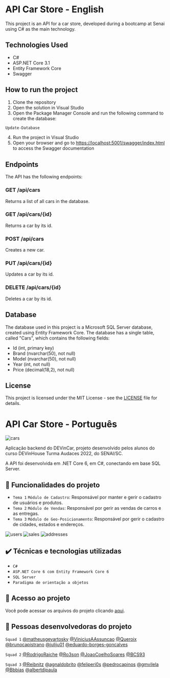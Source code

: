 # API Car Store - English

This project is an API for a car store, developed during a bootcamp at Senai using C# as the main technology.

## Technologies Used

- C#
- ASP.NET Core 3.1
- Entity Framework Core
- Swagger

## How to run the project

1. Clone the repository
2. Open the solution in Visual Studio
3. Open the Package Manager Console and run the following command to create the database:

```bash
Update-Database
```

4. Run the project in Visual Studio
5. Open your browser and go to [https://localhost:5001/swagger/index.html](https://localhost:5001/swagger/index.html) to access the Swagger documentation

## Endpoints

The API has the following endpoints:

### GET /api/cars

Returns a list of all cars in the database.

### GET /api/cars/{id}

Returns a car by its id.

### POST /api/cars

Creates a new car.

### PUT /api/cars/{id}

Updates a car by its id.

### DELETE /api/cars/{id}

Deletes a car by its id.

## Database

The database used in this project is a Microsoft SQL Server database, created using Entity Framework Core. The database has a single table, called "Cars", which contains the following fields:

- Id (int, primary key)
- Brand (nvarchar(50), not null)
- Model (nvarchar(50), not null)
- Year (int, not null)
- Price (decimal(18,2), not null)

## License

This project is licensed under the MIT License - see the [LICENSE](LICENSE) file for details.


# API Car Store - Português
![cars](https://user-images.githubusercontent.com/102731743/187086692-2888d833-a6b1-4bed-9ce5-2386ef585d27.png)



Aplicação backend do DEVinCar, projeto desenvolvido pelos alunos do curso DEVinHouse Turma Audaces 2022, do SENAI/SC.

A API foi desenvolvida em .NET Core 6, em C#, conectando em base SQL Server.

## 🔨 Funcionalidades do projeto

- `Tema 1` `Módulo de Cadastro`: Responsável por manter e gerir o cadastro de usuários e produtos.
- `Tema 2` `Módulo de Vendas`: Responsável por gerir as vendas de carros e as entregas.
- `Tema 3` `Módulo de Geo-Posicionamento`: Responsável por gerir o cadastro de cidades, estados e endereços. 

![users](https://user-images.githubusercontent.com/102731743/187086800-d70e7441-e784-4d91-8f2f-9a483826544e.png)
![sales](https://user-images.githubusercontent.com/102731743/187086809-7e5b1506-ad21-4eec-8e7f-c60d2a32c6a1.png)
![addresses](https://user-images.githubusercontent.com/102731743/187086813-30cef45c-f879-4506-b9d6-c62269c0be09.png)

## ✔️ Técnicas e tecnologias utilizadas

- ``C#``
- ``ASP.NET Core 6 com Entity Framework Core 6``
- ``SQL Server``
- ``Paradigma de orientação a objetos``

## 📁 Acesso ao projeto
Você pode acessar os arquivos do projeto clicando [aqui](https://github.com/DEVin-Audaces/M2P2-DEVinCar/).

## 🚀 Pessoas desenvolvedoras do projeto
``Squad 1``
[@matheusgevartosky](https://www.github.com/matheusgevartosky)
[@ViniciusAAssuncao](https://www.github.com/ViniciusAAssuncao)
[@Queroix](https://www.github.com/Queroix)
[@brunocapistrano](https://www.github.com/brunocapistrano)
[@juliju01](https://www.github.com/juliju01)
[@eduardo-borges-goncalves](https://www.github.com/eduardo-borges-goncalves)

``Squad 2``
[@RodrigoRaiche](https://www.github.com/RodrigoRaiche)
[@Ro3son](https://www.github.com/Ro3son)
[@JoaoCoelhoSoares](https://www.github.com/JoaoCoelhoSoares)
[@BCS93](https://www.github.com/BCS93)

``Squad 3``
[@Reibnitz](https://www.github.com/Reibnitz)
[@agnaldobrito](https://www.github.com/agnaldobrito)
[@feliperi0s](https://www.github.com/feliperi0s)
[@pedrocapinos](https://www.github.com/pedrocapinos)
[@gmvilela](https://www.github.com/gmvilela)
[@Bbbias](https://www.github.com/Bbbias)
[@albertdipaula](https://www.github.com/albertdipaula)
